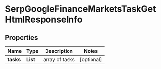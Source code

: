 # SerpGoogleFinanceMarketsTaskGetHtmlResponseInfo


## Properties

| Name | Type | Description | Notes |
|------------ | ------------- | ------------- | -------------|
**tasks** | **List<SerpGoogleFinanceMarketsTaskGetHtmlTaskInfo>** | array of tasks |[optional]|